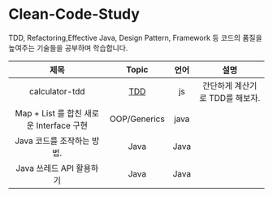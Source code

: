 # Clean-Code-Study
TDD, Refactoring,Effective Java, Design Pattern, Framework 등 코드의 품질을 높여주는 기술들을 공부하며 학습합니다. 

|  제목 | Topic  |  언어 | 설명 |
|:-:|:-:|:-:|:-:|
|  calculator-tdd |  [TDD](https://github.com/jiwoo-choi/Clean-Code-Study/tree/main/TDD/calculator) | js| 간단하게 계산기로 TDD를 해보자.  |
|  Map + List 를 합친 새로운 Interface 구현 | OOP/Generics | java | |
|  Java 코드를 조작하는 방법. | Java | Java | |
|  Java 쓰레드 API 활용하기 | Java | Java | |

